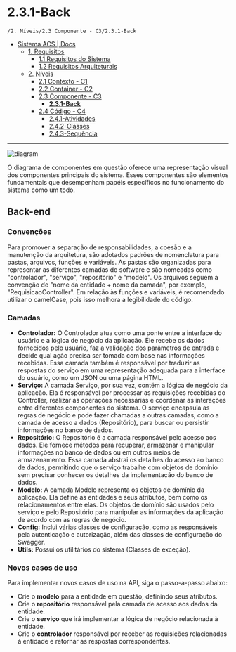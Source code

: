 # 2.3.1-Back

`/2. Níveis/2.3 Componente - C3/2.3.1-Back`

* [Sistema ACS | Docs](../../../README.md)
  * [1. Requisitos](../../../1.%20Requisitos/README.md)
    * [1.1 Requisitos do Sistema](../../../1.%20Requisitos/1.1%20Requisitos%20do%20Sistema/README.md)
    * [1.2 Requisitos Arquiteturais](../../../1.%20Requisitos/1.2%20Requisitos%20Arquiteturais/README.md)
  * [2. Níveis](../../../2.%20N%C3%ADveis/README.md)
    * [2.1 Contexto - C1](../../../2.%20N%C3%ADveis/2.1%20Contexto%20-%20C1/README.md)
    * [2.2 Container - C2](../../../2.%20N%C3%ADveis/2.2%20Container%20-%20C2/README.md)
    * [2.3 Componente - C3](../../../2.%20N%C3%ADveis/2.3%20Componente%20-%20C3/README.md)
      * [**2.3.1-Back**](../../../2.%20N%C3%ADveis/2.3%20Componente%20-%20C3/2.3.1-Back/README.md)
    * [2.4 Código - C4](../../../2.%20N%C3%ADveis/2.4%20C%C3%B3digo%20-%20C4/README.md)
      * [2.4.1-Atividades](../../../2.%20N%C3%ADveis/2.4%20C%C3%B3digo%20-%20C4/2.4.1-Atividades/README.md)
      * [2.4.2-Classes](../../../2.%20N%C3%ADveis/2.4%20C%C3%B3digo%20-%20C4/2.4.2-Classes/README.md)
      * [2.4.3-Sequência](../../../2.%20N%C3%ADveis/2.4%20C%C3%B3digo%20-%20C4/2.4.3-Sequ%C3%AAncia/README.md)

---

![diagram](https://www.plantuml.com/plantuml/svg/0/bPNDRjim3CVlVWekEQUNOHYM0KC3PnjsA5guAtOOWe6nc4IO9NgINAmRzZ0zzRHJi2VmYussazXkadxe4alyanH_efHJ7z25mcGmrRXqQ13Ybp22c4tEbcmW7xq8Ap84FiUKCfn7aML5CFZWs8RHUwi6W1uMrGo6-7gEhzx0xoZw4qNYy1sN8frSVAf5cEkE16GiE5FaO719xbgNTrpBV3L96OPVLZhGHbcDhx4aSPpH92Nl-RBHpLfxGZyAxNMA79CBUY5Vwa7PlkqXHykodNQ3t-hvyAF3cvsa6XViVQ418IlNIua4WilIibodca5nJ-kr3sJmPBT8LjLvwWM1sAMqAL-svcfGQJj_55R7zp2mhdsluawcOrLFGe6YCmo50IsTummfNTuwALeQoL5FZOra8JqbIA3mnKRPOklfHVCiL0dbx7KernAqPkMQ1QwIxBEwyWMA9Mb51o4TjdTQvg1W2x6pXMCG4_9oxtnvUqqPv7Ai2_mbvOWpv-Iml2l_oOtiWI68awkf984vMharig1a9_vfdAPiohzsmqYnqVOWdpEvyXdFAf6fFrlJzFDvlQu2Tv597VAsp9gwcyaUa4s-up1oSPNUmKeilreA8m-vqpRLEUfx9DXlU-Inukl7QkJqSXL6etVLkzGOkXTArdSFKQOjZULvl7aRw6SOpxE2O2nDsvIqbOb7hykEU-qdgtqRJ5t7wkj4eL-HwWKnQ7LUPFVoIn0vXMVxTpTTnMXE-2bXpfCpUUXFXR7yXVm7)

O diagrama de componentes em questão oferece uma representação visual dos componentes principais do sistema. Esses componentes são elementos fundamentais que desempenham papéis específicos no funcionamento do sistema como um todo.

## Back-end
### Convenções
Para promover a separação de responsabilidades, a coesão e a manutenção da arquitetura, são adotados padrões de nomenclatura para pastas, arquivos, funções e variáveis. As pastas são organizadas para representar as diferentes camadas do software e são nomeadas como "controlador", "serviço", "repositório" e "modelo". Os arquivos seguem a convenção de "nome da entidade + nome da camada", por exemplo, "RequisicaoController". Em relação às funções e variáveis, é recomendado utilizar o camelCase, pois isso melhora a legibilidade do código.

### Camadas
* **Controlador:** O Controlador atua como uma ponte entre a interface do usuário e a lógica de negócio da aplicação. Ele recebe os dados fornecidos pelo usuário, faz a validação dos parâmetros de entrada e decide qual ação precisa ser tomada com base nas informações recebidas. Essa camada também é responsável por traduzir as respostas do serviço em uma representação adequada para a interface do usuário, como um JSON ou uma página HTML.
* **Serviço:** A camada Serviço, por sua vez, contém a lógica de negócio da aplicação. Ela é responsável por processar as requisições recebidas do Controller, realizar as operações necessárias e coordenar as interações entre diferentes componentes do sistema. O serviço encapsula as regras de negócio e pode fazer chamadas a outras camadas, como a camada de acesso a dados (Repositório), para buscar ou persistir informações no banco de dados.
* **Repositório:** O Repositório é a camada responsável pelo acesso aos dados. Ele fornece métodos para recuperar, armazenar e manipular informações no banco de dados ou em outros meios de armazenamento. Essa camada abstrai os detalhes do acesso ao banco de dados, permitindo que o serviço trabalhe com objetos de domínio sem precisar conhecer os detalhes da implementação do banco de dados.
* **Modelo:** A camada Modelo representa os objetos de domínio da aplicação. Ela define as entidades e seus atributos, bem como os relacionamentos entre elas. Os objetos de domínio são usados pelo serviço e pelo Repositório para manipular as informações da aplicação de acordo com as regras de negócio.
* **Config:** Inclui várias classes de configuração, como as responsáveis pela autenticação e autorização, além das classes de configuração do Swagger.
* **Utils:** Possui os utilitários do sistema (Classes de exceção).

### Novos casos de uso
Para implementar novos casos de uso na API, siga o passo-a-passo abaixo:

* Crie o **modelo** para a entidade em questão, definindo seus atributos.
* Crie o **repositório** responsável pela camada de acesso aos dados da entidade.
* Crie o **serviço** que irá implementar a lógica de negócio relacionada à entidade.
* Crie o **controlador** responsável por receber as requisições relacionadas à entidade e retornar as respostas correspondentes.